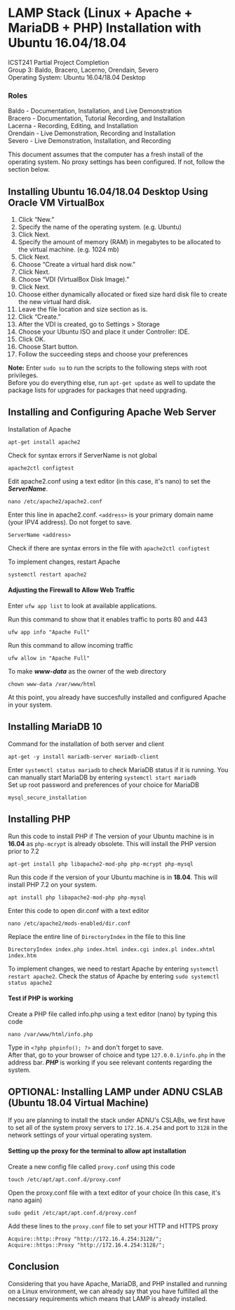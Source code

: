 # LAMP Stack (Linux + Apache + MariaDB + PHP) Installation with Ubuntu 16.04/18.04
ICST241 Partial Project Completion  
Group 3: Baldo, Bracero, Lacerno, Orendain, Severo  
Operating System: Ubuntu 16.04/18.04 Desktop

### Roles
Baldo - Documentation, Installation, and Live Demonstration  
Bracero - Documentation, Tutorial Recording, and Installation  
Lacerna - Recording, Editing, and Installation  
Orendain - Live Demonstration, Recording and Installation  
Severo - Live Demonstration, Installation, and Recording  

This document assumes that the computer has a fresh install of the operating system. No proxy
settings has been configured. If not, follow the section below.

## Installing Ubuntu 16.04/18.04 Desktop Using Oracle VM VirtualBox
1. Click “New.”
2. Specify the name of the operating system. (e.g. Ubuntu)
3. Click Next.
4. Specify the amount of memory (RAM) in megabytes to be allocated to the virtual machine. (e.g. 1024 mb)
5. Click Next.
6. Choose “Create a virtual hard disk now.”
7. Click Next.
8. Choose “VDI (VirtualBox Disk Image).”
9. Click Next.
10. Choose either dynamically allocated or fixed size hard disk file to create the new virtual hard disk.
11. Leave the file location and size section as is.
12. Click “Create.”
13. After the VDI is created, go to Settings > Storage
14. Choose your Ubuntu ISO and place it under Controller: IDE.
15. Click OK.
16. Choose Start button.
17. Follow the succeeding steps and choose your preferences

**Note:**
Enter `sudo su` to run the scripts to the following steps with root privileges.  
Before you do everything else, run `apt-get update` as well to update the package lists for upgrades for packages
that need upgrading.

## Installing and Configuring Apache Web Server
Installation of Apache
```
apt-get install apache2
```
Check for syntax errors if ServerName is not global
```
apache2ctl configtest
```
Edit apache2.conf using a text editor (in this case, it's nano) to set the ***ServerName***.
```
nano /etc/apache2/apache2.conf
```
Enter this line in apache2.conf. `<address>` is your primary domain name (your IPV4 address). Do not forget to save.
```
ServerName <address>
```
Check if there are syntax errors in the file with `apache2ctl configtest`  

To implement changes, restart Apache
```
systemctl restart apache2
```

#### Adjusting the Firewall to Allow Web Traffic
Enter `ufw app list` to look at available applications.

Run this command to show that it enables traffic to ports 80 and 443
```
ufw app info "Apache Full"
```
Run this command to allow incoming traffic
```
ufw allow in "Apache Full"
```
To make ***www-data*** as the owner of the web directory
```
chown www-data /var/www/html
```
At this point, you already have succesfully installed and configured Apache in your system.

## Installing MariaDB 10
Command for the installation of both server and client
```
apt-get -y install mariadb-server mariadb-client
```
Enter `systemctl status mariadb` to check MariaDB status if it is running. You can manually start MariaDB by entering `systemctl start mariadb`  
Set up root password and preferences of your choice for MariaDB
```
mysql_secure_installation
```

## Installing PHP
Run this code to install PHP if The version of your Ubuntu machine is in **16.04** as `php-mcrypt` is already obsolete. This will install the PHP version prior to 7.2
```
apt-get install php libapache2-mod-php php-mcrypt php-mysql
```
Run this code if the version of your Ubuntu machine is in **18.04**. This will install PHP 7.2 on your system.
```
apt install php libapache2-mod-php php-mysql
```
Enter this code to open dir.conf with a text editor
```
nano /etc/apache2/mods-enabled/dir.conf
```
Replace the entire line of `DirectoryIndex` in the file to this line
```
DirectoryIndex index.php index.html index.cgi index.pl index.xhtml
index.htm
```
To implement changes, we need to restart Apache by entering `systemctl restart apache2`. Check the status of Apache by entering `sudo systemctl status apache2`

#### Test if PHP is working
Create a PHP file called info.php using a text editor (nano) by typing this code
```
nano /var/www/html/info.php
```
Type in `<?php phpinfo(); ?>` and don't forget to save.  
After that, go to your browser of choice and type `127.0.0.1/info.php` in the address bar. ***PHP*** is working if you see relevant contents regarding the system.

## OPTIONAL: Installing LAMP under ADNU CSLAB (Ubuntu 18.04 Virtual Machine)
If you are planning to install the stack under ADNU's CSLABs, we first have to set all of the
system proxy servers to `172.16.4.254` and port to `3128` in the network settings of your virtual operating system.

#### Setting up the proxy for the terminal to allow apt installation
Create a new config file called `proxy.conf` using this code
```
touch /etc/apt/apt.conf.d/proxy.conf
```
Open the proxy.conf file with a text editor of your choice (In this case, it's nano again)
```
sudo gedit /etc/apt/apt.conf.d/proxy.conf
```
Add these lines to the `proxy.conf` file to set your HTTP and HTTPS proxy
```
Acquire::http::Proxy "http://172.16.4.254:3128/";
Acquire::https::Proxy "http://172.16.4.254:3128/";
```

## Conclusion
Considering that you have Apache, MariaDB, and PHP installed and running on a Linux environment, we can already say that you have fulfilled all the necessary requirements which means that LAMP is already installed.
